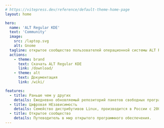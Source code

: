 ```yaml
---
# https://vitepress.dev/reference/default-theme-home-page
layout: home

hero:
  name: 'ALT Regular KDE'
  text: 'Community'
  image:
    src: /laptop.svg
    alt: Gnome
  tagline: открытое сообщество пользователей операционной системы ALT Regular KDE
  actions:
    - theme: brand
      text: Скачать ALT Regular KDE
      link: /download/
    - theme: alt
      text: Документация
      link: /wiki/

features:
  - title: Раньше чем у других
    details: Ежедневно обновляемый репозиторий пакетов свободных программ Sisyphus
  - title: Цифровая НЕзависимость
    details: Семейство дистрибутивов Linux, производится в России с 2000 года.
  - title: Открытое сообщество
    details: Путеводитель в мир открытого программного обеспечения.
---
```

